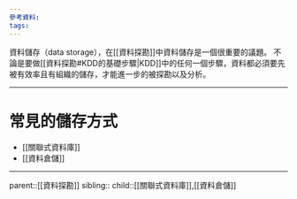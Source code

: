 ```yaml
---
參考資料:
tags:
---
```

資料儲存（data storage），在[[資料探勘]]中資料儲存是一個很重要的議題。
不論是要做[[資料探勘#KDD的基礎步驟|KDD]]中的任何一個步驟，資料都必須要先被有效率且有組織的儲存，才能進一步的被探勘以及分析。
- - -
# 常見的儲存方式
- [[關聯式資料庫]]
- [[資料倉儲]]
- - -
parent::[[資料探勘]]
sibling::
child::[[關聯式資料庫]],[[資料倉儲]]